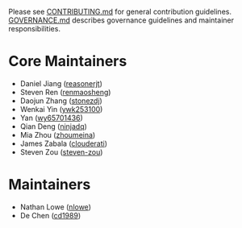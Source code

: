 Please see [CONTRIBUTING.md](CONTRIBUTING.md) for general contribution
guidelines.
[GOVERNANCE.md](https://github.com/goharbor/community/blob/master/GOVERNANCE.md)
describes governance guidelines and maintainer responsibilities.

# Core Maintainers

* Daniel Jiang ([reasonerjt](https://github.com/reasonerjt))
* Steven Ren ([renmaosheng](https://github.com/renmaosheng))
* Daojun Zhang ([stonezdj](https://github.com/stonezdj))
* Wenkai Yin ([ywk253100](https://github.com/ywk253100))
* Yan ([wy65701436](https://github.com/wy65701436))
* Qian Deng ([ninjadq](https://github.com/ninjadq))
* Mia Zhou ([zhoumeina](https://github.com/zhoumeina))
* James Zabala ([clouderati](https://github.com/clouderati))
* Steven Zou ([steven-zou](https://github.com/steven-zou))

# Maintainers
* Nathan Lowe ([nlowe](https://github.com/nlowe))
* De Chen ([cd1989](https://github.com/cd1989))
